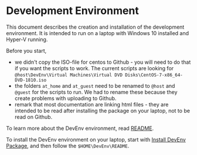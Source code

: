 # Development Environment

This document describes the creation and installation of the development environment.
It is intended to run on a laptop with Windows 10 installed and Hyper-V running.

Before you start, 
- we didn't copy the ISO-file for centos to Github - you will need to do that if you want the scripts to work.  The current scripts are looking for `@host\DevEnv\Virtual Machines\Virtual DVD Disks\CentOS-7-x86_64-DVD-1810.iso`
- the folders `at_home` and `at_guest` need to be renamed to `@host` and `@guest` for the scripts to run.  We had to rename these because they create problems with uploading to Github.
- remark that most documentation are linking html files - they are intended to be read after installing the package on your laptop, not to be read on Github.

To learn more about the DevEnv environment, read [README](at_host/DevEnv/README.md).

To install the DevEnv environment on your laptop, start with [Install DevEnv Package](at_host/DevEnv/Documentation/prepare-development-environment.md), and then follow the `$HOME\DevEnv\README`.
